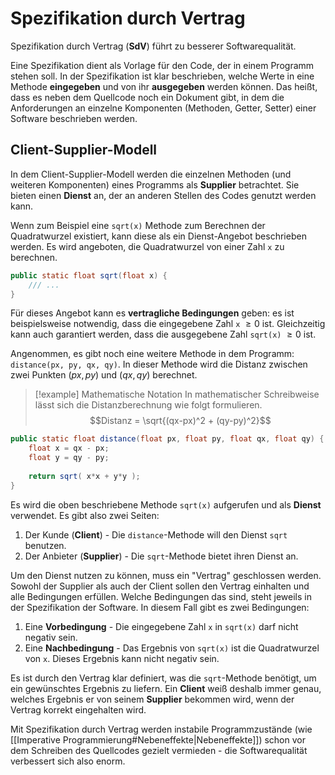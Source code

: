 # Spezifikation durch Vertrag
Spezifikation durch Vertrag (**SdV**) führt zu besserer Softwarequalität.

Eine Spezifikation dient als Vorlage für den Code, der in einem Programm stehen soll. In der Spezifikation ist klar beschrieben, welche Werte in eine Methode **eingegeben** und von ihr **ausgegeben** werden können. Das heißt, dass es neben dem Quellcode noch ein Dokument gibt, in dem die Anforderungen an einzelne Komponenten (Methoden, Getter, Setter) einer Software beschrieben werden.

## Client-Supplier-Modell

In dem Client-Supplier-Modell werden die einzelnen Methoden (und weiteren Komponenten) eines Programms als **Supplier** betrachtet. Sie bieten einen **Dienst** an, der an anderen Stellen des Codes genutzt werden kann.

Wenn zum Beispiel eine `sqrt(x)` Methode zum Berechnen der Quadratwurzel existiert, kann diese als ein Dienst-Angebot beschrieben werden. Es wird angeboten, die Quadratwurzel von einer Zahl `x` zu berechnen. 

```java
public static float sqrt(float x) {
	/// ...
}
```

Für dieses Angebot kann es **vertragliche Bedingungen** geben: es ist beispielsweise notwendig, dass die eingegebene Zahl `x` $\geq 0$ ist. Gleichzeitig kann auch garantiert werden, dass die ausgegebene Zahl `sqrt(x)` $\geq 0$ ist.

Angenommen, es gibt noch eine weitere Methode in dem Programm: `distance(px, py, qx, qy)`. In dieser Methode wird die Distanz zwischen zwei Punkten $(px, py)$ und $(qx, qy)$ berechnet.

> [!example] Mathematische Notation
> In mathematischer Schreibweise lässt sich die Distanzberechnung wie folgt formulieren.
> $$Distanz = \sqrt{(qx-px)^2 + (qy-py)^2}$$

```java
public static float distance(float px, float py, float qx, float qy) {
	float x = qx - px;
	float y = qy - py;
	
	return sqrt( x*x + y*y );
}
```

Es wird die oben beschriebene Methode `sqrt(x)` aufgerufen und als **Dienst** verwendet. Es gibt also zwei Seiten:

1. Der Kunde (**Client**) - Die `distance`-Methode will den Dienst `sqrt` benutzen.
2. Der Anbieter (**Supplier**) - Die `sqrt`-Methode bietet ihren Dienst an.

Um den Dienst nutzen zu können, muss ein "Vertrag" geschlossen werden. Sowohl der Supplier als auch der Client sollen den Vertrag einhalten und alle Bedingungen erfüllen. Welche Bedingungen das sind, steht jeweils in der Spezifikation der Software. In diesem Fall gibt es zwei Bedingungen:

1. Eine **Vorbedingung** - Die eingegebene Zahl `x` in `sqrt(x)` darf nicht negativ sein.
2. Eine **Nachbedingung** - Das Ergebnis von `sqrt(x)` ist die Quadratwurzel von `x`. Dieses Ergebnis kann nicht negativ sein.

Es ist durch den Vertrag klar definiert, was die `sqrt`-Methode benötigt, um ein gewünschtes Ergebnis zu liefern. Ein **Client** weiß deshalb immer genau, welches Ergebnis er von seinem **Supplier** bekommen wird, wenn der Vertrag korrekt eingehalten wird.

Mit Spezifikation durch Vertrag werden instabile Programmzustände (wie [[Imperative Programmierung#Nebeneffekte|Nebeneffekte]]) schon vor dem Schreiben des Quellcodes gezielt vermieden - die Softwarequalität verbessert sich also enorm.